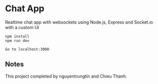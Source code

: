 # Chat App

Realtime chat app with websockets using Node.js, Express and Socket.io with a custom UI

```
npm install
npm run dev

Go to localhost:3000
```

## Notes

This project completed by nguyentrungtin and Chieu Thanh.
